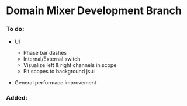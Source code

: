 # Domain Mixer Development Branch

### To do:

- UI
  - Phase bar dashes
  - Internal/External switch
  - Visualize left & right channels in scope 
  - Fit scopes to background jsui

- General performace improvement 

### Added:
